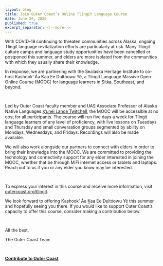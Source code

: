 ```yaml
---
layout: blog
title: Join Outer Coast’s Online Tlingit Language Course
date: June 20, 2020
published: true
excerpt_separator: <!--more-->
---
```


With COVID-19 continuing to threaten communities across Alaska, ongoing Tlingit language revitalization efforts are particularly at risk. Many Tlingit culture camps and language study opportunities have been cancelled or postponed this summer, and elders are more isolated from the communities with which they usually share their knowledge.

In response, we are partnering with the Sealaska Heritage Institute to co-host Kashook’ Áa Ḵaa Ee Dultóowu Yé, a Tlingit Language Massive Open Online Course (MOOC) for language learners in Sitka, Southeast, and beyond.

<!--more-->
<br>

Led by Outer Coast faculty member and UAS Associate Professor of Alaska Native Languages [X̱’unei Lance Twitchell](https://www.uas.alaska.edu/dir/latwitchell.html), the MOOC will be accessible at no cost for all participants. The course will run five days a week for Tlingit language learners of any level of proficiency, with live lessons on Tuesdays and Thursday and small conversation groups segmented by ability on Mondays, Wednesdays, and Fridays. Recordings will also be made available.

We will also work alongside our partners to connect with elders in order to bring their knowledge into the MOOC. We are committed to providing the technology and connectivity support for any elder interested in joining the MOOC, whether that be through MiFi internet access or tablets and laptops. Reach out to us if you or any elder you know may be interested.

<br>

To express your interest in this course and receive more information, visit [outercoast.org/tlingit](outercoast.org/tlingit).

We look forward to offering Kashook’ Áa Ḵaa Ee Dultóowu Yé this summer and hopefully seeing you there. If you would like to support Outer Coast’s capacity to offer this course, consider making a contribution below.

<br>

All the best,

The Outer Coast Team

<br>

<strong>[Contribute to Outer Coast](http://outercoast.org/contribute/)</strong>

